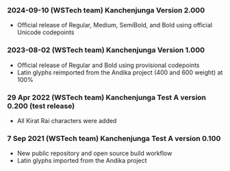 
### 2024-09-10 (WSTech team) Kanchenjunga Version 2.000 
- Official release of Regular, Medium, SemiBold, and Bold using official Unicode codepoints

### 2023-08-02 (WSTech team) Kanchenjunga Version 1.000 
- Official release of Regular and Bold using provisional codepoints
- Latin glyphs reimported from the Andika project (400 and 600 weight) at 100%

### 29 Apr 2022 (WSTech team) Kanchenjunga Test A version 0.200 (test release)
- All Kirat Rai characters were added

### 7 Sep 2021 (WSTech team) Kanchenjunga Test A version 0.100
- New public repository and open source build workflow
- Latin glyphs imported from the Andika project

